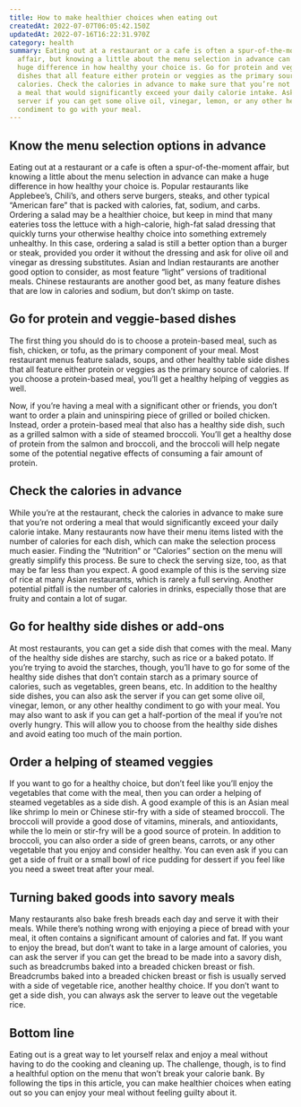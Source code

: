 ```yaml
---
title: How to make healthier choices when eating out
createdAt: 2022-07-07T06:05:42.150Z
updatedAt: 2022-07-16T16:22:31.970Z
category: health
summary: Eating out at a restaurant or a cafe is often a spur-of-the-moment
  affair, but knowing a little about the menu selection in advance can make a
  huge difference in how healthy your choice is. Go for protein and veggie-based
  dishes that all feature either protein or veggies as the primary source of
  calories. Check the calories in advance to make sure that you’re not ordering
  a meal that would significantly exceed your daily calorie intake. Ask the
  server if you can get some olive oil, vinegar, lemon, or any other healthy
  condiment to go with your meal.
---
```


## Know the menu selection options in advance

Eating out at a restaurant or a cafe is often a spur-of-the-moment affair, but knowing a little about the menu selection in advance can make a huge difference in how healthy your choice is. Popular restaurants like Applebee’s, Chili’s, and others serve burgers, steaks, and other typical “American fare” that is packed with calories, fat, sodium, and carbs. Ordering a salad may be a healthier choice, but keep in mind that many eateries toss the lettuce with a high-calorie, high-fat salad dressing that quickly turns your otherwise healthy choice into something extremely unhealthy.
In this case, ordering a salad is still a better option than a burger or steak, provided you order it without the dressing and ask for olive oil and vinegar as dressing substitutes. Asian and Indian restaurants are another good option to consider, as most feature “light” versions of traditional meals. Chinese restaurants are another good bet, as many feature dishes that are low in calories and sodium, but don’t skimp on taste.

## Go for protein and veggie-based dishes

The first thing you should do is to choose a protein-based meal, such as fish, chicken, or tofu, as the primary component of your meal. Most restaurant menus feature salads, soups, and other healthy table side dishes that all feature either protein or veggies as the primary source of calories. If you choose a protein-based meal, you’ll get a healthy helping of veggies as well.

Now, if you’re having a meal with a significant other or friends, you don’t want to order a plain and uninspiring piece of grilled or boiled chicken. Instead, order a protein-based meal that also has a healthy side dish, such as a grilled salmon with a side of steamed broccoli. You’ll get a healthy dose of protein from the salmon and broccoli, and the broccoli will help negate some of the potential negative effects of consuming a fair amount of protein.

## Check the calories in advance

While you’re at the restaurant, check the calories in advance to make sure that you’re not ordering a meal that would significantly exceed your daily calorie intake. Many restaurants now have their menu items listed with the number of calories for each dish, which can make the selection process much easier.
Finding the “Nutrition” or “Calories” section on the menu will greatly simplify this process. Be sure to check the serving size, too, as that may be far less than you expect. A good example of this is the serving size of rice at many Asian restaurants, which is rarely a full serving. Another potential pitfall is the number of calories in drinks, especially those that are fruity and contain a lot of sugar.

## Go for healthy side dishes or add-ons

At most restaurants, you can get a side dish that comes with the meal. Many of the healthy side dishes are starchy, such as rice or a baked potato. If you’re trying to avoid the starches, though, you’ll have to go for some of the healthy side dishes that don’t contain starch as a primary source of calories, such as vegetables, green beans, etc.
In addition to the healthy side dishes, you can also ask the server if you can get some olive oil, vinegar, lemon, or any other healthy condiment to go with your meal. You may also want to ask if you can get a half-portion of the meal if you’re not overly hungry. This will allow you to choose from the healthy side dishes and avoid eating too much of the main portion.

## Order a helping of steamed veggies

If you want to go for a healthy choice, but don’t feel like you’ll enjoy the vegetables that come with the meal, then you can order a helping of steamed vegetables as a side dish. A good example of this is an Asian meal like shrimp lo mein or Chinese stir-fry with a side of steamed broccoli. The broccoli will provide a good dose of vitamins, minerals, and antioxidants, while the lo mein or stir-fry will be a good source of protein.
In addition to broccoli, you can also order a side of green beans, carrots, or any other vegetable that you enjoy and consider healthy. You can even ask if you can get a side of fruit or a small bowl of rice pudding for dessert if you feel like you need a sweet treat after your meal.

## Turning baked goods into savory meals

Many restaurants also bake fresh breads each day and serve it with their meals. While there’s nothing wrong with enjoying a piece of bread with your meal, it often contains a significant amount of calories and fat. If you want to enjoy the bread, but don’t want to take in a large amount of calories, you can ask the server if you can get the bread to be made into a savory dish, such as breadcrumbs baked into a breaded chicken breast or fish.
Breadcrumbs baked into a breaded chicken breast or fish is usually served with a side of vegetable rice, another healthy choice. If you don’t want to get a side dish, you can always ask the server to leave out the vegetable rice.

## Bottom line

Eating out is a great way to let yourself relax and enjoy a meal without having to do the cooking and cleaning up. The challenge, though, is to find a healthful option on the menu that won’t break your calorie bank. By following the tips in this article, you can make healthier choices when eating out so you can enjoy your meal without feeling guilty about it.
